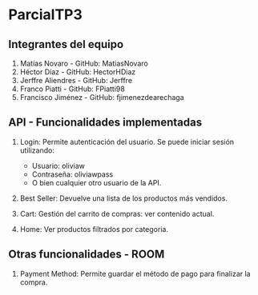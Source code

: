 ﻿# ParcialTP3

## Integrantes del equipo

1) Matías Novaro - GitHub: MatiasNovaro
2) Héctor Díaz - GitHub: HectorHDiaz
3) Jerffre Aliendres - GitHub: Jerffre
4) Franco Piatti - GitHub: FPiatti98
5) Francisco Jiménez - GitHub: fjimenezdearechaga

## API - Funcionalidades implementadas

1) Login: Permite autenticación del usuario.
    Se puede iniciar sesión utilizando:
      - Usuario: oliviaw
      - Contraseña: oliviawpass
      - O bien cualquier otro usuario de la API.

2) Best Seller: Devuelve una lista de los productos más vendidos.

3) Cart: Gestión del carrito de compras: ver contenido actual.
4) Home: Ver productos filtrados por categoria.

## Otras funcionalidades - ROOM

1) Payment Method: Permite guardar el método de pago para finalizar la compra.

